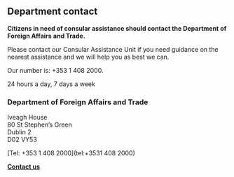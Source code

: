 ## Department contact

**Citizens in need of consular assistance should contact the Department of Foreign Affairs** **and Trade.**

Please contact our Consular Assistance Unit if you need guidance on the nearest assistance and we will help you as best we can.

Our number is: +353 1 408 2000.

24 hours a day, 7 days a week

### Department of Foreign Affairs and Trade

Iveagh House   
80 St Stephen’s Green   
Dublin 2   
D02 VY53

[Tel: +353 1 408 2000](tel:+3531 408 2000)

[**Contact us**](/en/dfa/overseas-travel/contact-dfa-travel-advice/)